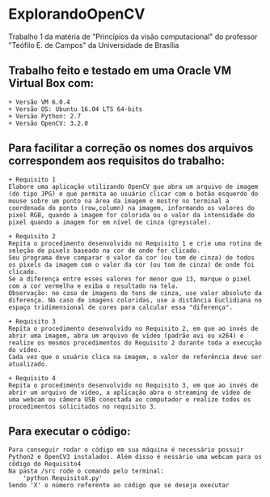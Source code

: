 # ExplorandoOpenCV
Trabalho 1 da matéria de "Princípios da visão computacional" do professor "Teófilo E. de Campos" da Universidade de Brasília

## Trabalho feito e testado em uma Oracle VM Virtual Box com:
	+ Versão VM 6.0.4
	+ Versão OS: Ubuntu 16.04 LTS 64-bits
	+ Versão Python: 2.7
	+ Versão OpenCV: 3.2.0

## Para facilitar a correção os nomes dos arquivos correspondem aos requisitos do trabalho:
	+ Requisito 1
	Elabore uma aplicação utilizando OpenCV que abra um arquivo de imagem (do tipo JPG) e que permita ao usuário clicar com o botão esquerdo do mouse sobre um ponto na área da imagem e mostre no terminal a coordenada do ponto (row,column) na imagem, informando os valores do pixel RGB, quando a imagem for colorida ou o valor da intensidade do pixel quando a imagem for em nível de cinza (greyscale).
	
	+ Requisito 2
	Repita o procedimento desenvolvido no Requisito 1 e crie uma rotina de seleção de pixels baseado na cor de onde for clicado.
	Seu programa deve comparar o valor da cor (ou tom de cinza) de todos os pixels da imagem com o valor da cor (ou tom de cinza) de onde foi clicado.
	Se a diferença entre esses valores for menor que 13, marque o pixel com a cor vermelha e exiba o resultado na tela.
	Observação: no caso de imagens de tons de cinza, use valor absoluto da diferença. No caso de imagens coloridas, use a distância Euclidiana no espaço tridimensional de cores para calcular essa "diferença".

	+ Requisito 3
	Repita o procedimento desenvolvido no Requisito 2, em que ao invés de abrir uma imagem, abra um arquivo de vídeo (padrão avi ou x264) e realize os mesmos procedimentos do Requisito 2 durante toda a execução do vídeo.
	Cada vez que o usuário clica na imagem, o valor de referência deve ser atualizado.
	
	+ Requisito 4
	Repita o procedimento desenvolvido no Requisito 3, em que ao invés de abrir um arquivo de vídeo, a aplicação abra o streaming de vídeo de uma webcam ou câmera USB conectada ao computador e realize todos os procedimentos solicitados no requisito 3.
	
	
## Para executar o código:
	Para conseguir rodar o código em sua máquina é necessário possuir Python2 e OpenCV3 instalados. Além disso é nessário uma webcam para os código do Requisito4
	Na pasta /src rode o comando pelo terminal:
		'python RequisitoX.py'
	Sendo 'X' o número referente ao código que se deseja executar
